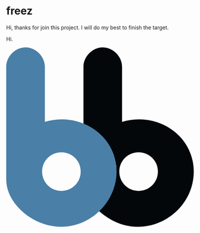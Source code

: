 # freez

Hi, thanks for join this project. I will do my best to finish the target.


Hi.

<svg xmlns="http://www.w3.org/2000/svg" viewBox="0 0 68 65" class="bb-logo-example"><path fill="#4e86b1" d="M42 27v-20c0-3.7-3.3-7-7-7s-7 3.3-7 7v21l12 15-7 15.7c14.5 13.9 35 2.8 35-13.7 0-13.3-13.4-21.8-26-18zm6 25c-3.9 0-7-3.1-7-7s3.1-7 7-7 7 3.1 7 7-3.1 7-7 7z"><animate dur="2s" values="#000000; #4e86b1; #000000" keyTimes="0; 0.5; 1" attributeName="fill" repeatCount="indefinite"></animate></path><path d="M14 27v-20c0-3.7-3.3-7-7-7s-7 3.3-7 7v41c0 8.2 9.2 17 20 17s20-9.2 20-20c0-13.3-13.4-21.8-26-18zm6 25c-3.9 0-7-3.1-7-7s3.1-7 7-7 7 3.1 7 7-3.1 7-7 7z"><animate dur="2s" values="#4e86b1; #000000; #4e86b1" keyTimes="0; 0.5; 1" attributeName="fill" repeatCount="indefinite"></animate></path></svg>
